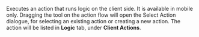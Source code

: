 Executes an action that runs logic on the client side. It is available in mobile only. Dragging the tool on the action flow will open the Select Action dialogue, for selecting an existing action or creating a new action. The action will be listed in **Logic** tab, under **Client Actions**.
